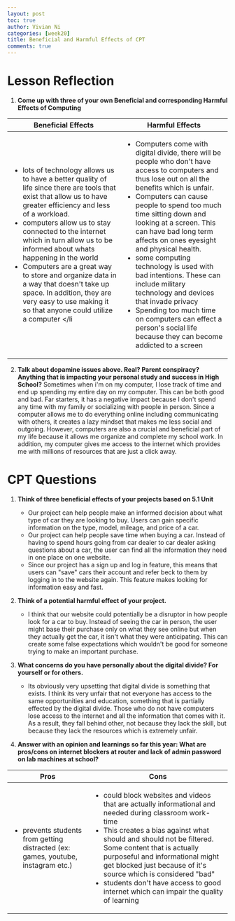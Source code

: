 ```yaml
---
layout: post
toc: true
author: Vivian Ni
categories: [week20]
title: Beneficial and Harmful Effects of CPT
comments: true
---
```


# Lesson Reflection
1. **Come up with three of your own Beneficial and corresponding Harmful Effects of Computing**

| Beneficial Effects | Harmful Effects |
|-|-|
| <ul><li>lots of technology allows us to have a better quality of life since there are tools that exist that allow us to have greater efficiency and less of a workload. </li> <li> computers allow us to stay connected to the internet which in turn allow us to be informed about whats happening in the world</li> <li> Computers are a great way to store and organize data in a way that doesn't take up space. In addition, they are very easy to use making it so that anyone could utilize a computer </li</ul> | <ul> <li> Computers come with digital divide, there will be people who don't have access to computers and thus lose out on all the benefits which is unfair. </li> <li>Computers can cause people to spend too much time sitting down and looking at a screen. This can have bad long term affects on ones eyesight and physical health. </li> <li> some computing technology is used with bad intentions. These can include military technology and devices that invade privacy </li> <li> Spending too much time on computers can effect a person's social life because they can become addicted to a screen</li></ul> |


2. **Talk about dopamine issues above. Real? Parent conspiracy? Anything that is impacting your personal study and success in High School?**
Sometimes when i'm on my computer, I lose track of time and end up spending my entire day on my computer. This can be both good and bad. Far starters, it has a negative impact because I don't spend any time with my family or socializing with people in person. Since a computer allows me to do everything online including communicating with others, it creates a lazy mindset that makes me less social and outgoing. However, computers are also a crucial and beneficial part of my life because it allows me organize and complete my school work. In addition, my computer gives me access to the internet which provides me with millions of resources that are just a click away.

# CPT Questions
1. **Think of three beneficial effects of your projects based on 5.1 Unit**
    - Our project can help people make an informed decision about what type of car they are looking to buy. Users can gain specific information on the type, model, mileage, and price of a car.
    - Our project can help people save time when buying a car. Instead of having to spend hours going from car dealer to car dealer asking questions about a car, the user can find all the information they need in one place on one website.
    - Since our project has a sign up and log in feature, this means that users can "save" cars their account and refer beck to them by logging in to the website again. This feature makes looking for information easy and fast.

2. **Think of a potential harmful effect of your project.**
    - I think that our website could potentially be a disruptor in how people look for a car to buy. Instead of seeing the car in person, the user might base their purchase only on what they see online but when they actually get the car, it isn't what they were anticipating. This can create some false expectations which wouldn't be good for someone trying to make an important purchase.

3. **What concerns do you have personally about the digital divide? For yourself or for others.**
    - Its obviously very upsetting that digital divide is something that exists. I think its very unfair that not everyone has access to the same opportunities and education, something that is partially effected by the digital divide. Those who do not have computers lose access to the internet and all the information that comes with it. As a result, they fall behind other, not because they lack the skill, but because they lack the resources which is extremely unfair.

4. **Answer with an opinion and learnings so far this year:  What are pros/cons on internet blockers at router and lack of admin password on lab machines at school?**

| Pros | Cons |
|-|-|
| <ul><li>prevents students from getting distracted (ex: games, youtube, instagram etc.)</li></ul> | <ul><li> could block websites and videos that are actually informational and needed during classroom work-time</li> <li>This creates a bias against what should and should not be filtered. Some content that is actually purposeful and informational might get blocked just because of it's source which is considered "bad"</li> <li>students don't have access to good internet which can impair the quality of learning</li></ul> | 